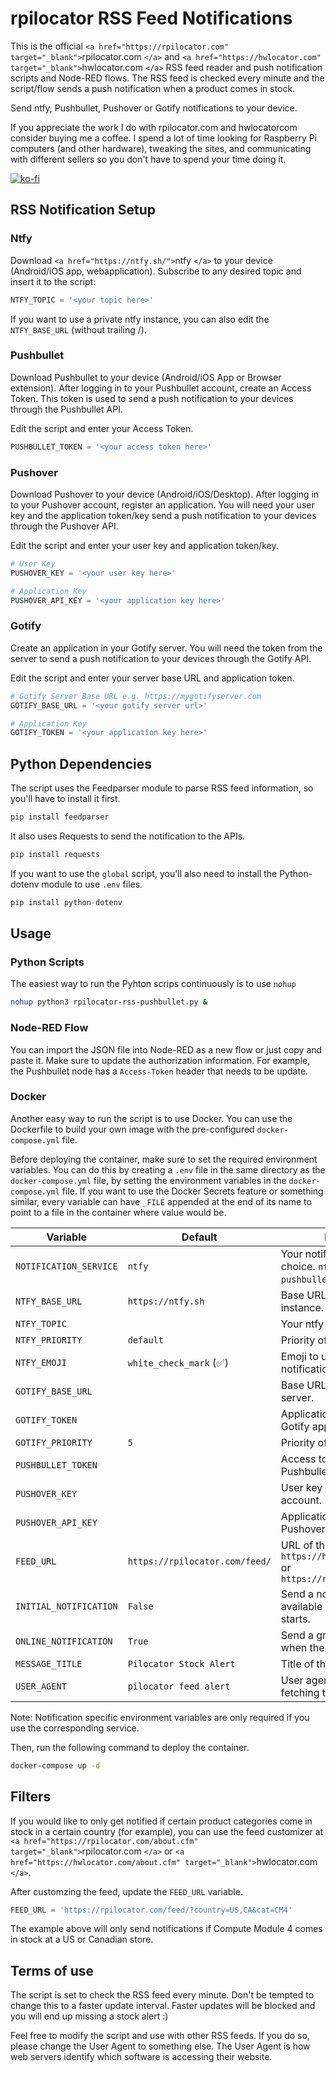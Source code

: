 # rpilocator RSS Feed Notifications

This is the official `<a href="https://rpilocator.com" target="_blank">`rpilocator.com `</a>` and `<a href="https://hwlocator.com" target="_blank">`hwlocator.com `</a>` RSS feed reader and push notification scripts and Node-RED flows. The RSS feed is checked every minute and the script/flow sends a push notification when a product comes in stock.

Send ntfy, Pushbullet, Pushover or Gotify notifications to your device.

If you appreciate the work I do with rpilocator.com and hwlocatorcom consider buying me a coffee. I spend a lot of time looking for Raspberry Pi computers (and other hardware), tweaking the sites, and communicating with different sellers so you don't have to spend your time doing it.

[![ko-fi](https://ko-fi.com/img/githubbutton_sm.svg)](https://ko-fi.com/J3J6BINRX)

## RSS Notification Setup

### Ntfy

Download `<a href="https://ntfy.sh/">`ntfy `</a>` to your device (Android/iOS app, webapplication). Subscribe to any desired topic and insert it to the script:

```python
NTFY_TOPIC = '<your topic here>'
```

If you want to use a private ntfy instance, you can also edit the `NTFY_BASE_URL` (without trailing /).

### Pushbullet

Download Pushbullet to your device (Android/iOS App or Browser extension). After logging in to your Pushbullet account, create an Access Token. This token is used to send a push notification to your devices through the Pushbullet API.

Edit the script and enter your Access Token.

```python
PUSHBULLET_TOKEN = '<your access token here>'
```

### Pushover

Download Pushover to your device (Android/iOS/Desktop). After logging in to your Pushover account, register an application. You will need your user key and the application token/key send a push notification to your devices through the Pushover API.

Edit the script and enter your user key and application token/key.

```python
# User Key
PUSHOVER_KEY = '<your user key here>'

# Application Key
PUSHOVER_API_KEY = '<your application key here>'
```

### Gotify

Create an application in your Gotify server. You will need the token from the server to send a push notification to your devices through the Gotify API.

Edit the script and enter your server base URL and application token.

```python
# Gotify Server Base URL e.g. https://mygotifyserver.com
GOTIFY_BASE_URL = '<your gotify server url>'

# Application Key
GOTIFY_TOKEN = '<your application key here>'
```

## Python Dependencies

The script uses the Feedparser module to parse RSS feed information, so you'll have to install it first.

```python
pip install feedparser
```

It also uses Requests to send the notification to the APIs.

```python
pip install requests
```

If you want to use the `global` script, you'll also need to install the Python-dotenv module to use `.env` files.

```python
pip install python-dotenv
```

## Usage

### Python Scripts

The easiest way to run the Pyhton scrips continuously is to use `nohup`

```bash
nohup python3 rpilocator-rss-pushbullet.py &
```

### Node-RED Flow

You can import the JSON file into Node-RED as a new flow or just copy and paste it. Make sure to update the authorization information. For example, the Pushbullet node has a ``Access-Token`` header that needs to be update.

### Docker

Another easy way to run the script is to use Docker. You can use the Dockerfile to build your own image with the pre-configured `docker-compose.yml` file.

Before deploying the container, make sure to set the required environment variables. You can do this by creating a `.env` file in the same directory as the `docker-compose.yml` file, by setting the environment variables in the `docker-compose.yml` file. 
If you want to use the Docker Secrets feature or something similar, every variable can have `_FILE` appended at the end of its name to point to a file in the container where value would be.

| Variable               | Default                        | Description                                                                          |
| ---------------------- | ------------------------------ | ------------------------------------------------------------------------------------ |
| `NOTIFICATION_SERVICE` | `ntfy`                         | Your notification service of choice. `ntfy`, `gotify`, `pushbullet`or `pushover`     |
| `NTFY_BASE_URL`        | `https://ntfy.sh`              | Base URL of your ntfy instance.                                                      |
| `NTFY_TOPIC`           |                                | Your ntfy topic.                                                                     |
| `NTFY_PRIORITY`        | `default`                      | Priority of the notification.                                                        |
| `NTFY_EMOJI`           | `white_check_mark` (✅)         | Emoji to use in the notification.                                                    |
| `GOTIFY_BASE_URL`      |                                | Base URL of your Gotify server.                                                      |
| `GOTIFY_TOKEN`         |                                | Application token of your Gotify application.                                        |
| `GOTIFY_PRIORITY`      | `5`                            | Priority of the notification.                                                        |
| `PUSHBULLET_TOKEN`     |                                | Access token of your Pushbullet account.                                             |
| `PUSHOVER_KEY`         |                                | User key of your Pushover account.                                                   |
| `PUSHOVER_API_KEY`     |                                | Application token of your Pushover application.                                      |
| `FEED_URL`             | `https://rpilocator.com/feed/` | URL of the RSS feed. `https://hwlocator.com/feed/` or `https://rpilocator.com/feed/` |
| `INITIAL_NOTIFICATION` | `False`                        | Send a notification for every available item when the script starts.                 |
| `ONLINE_NOTIFICATION`  | `True`                         | Send a greetings notification when the script starts.                                |
| `MESSAGE_TITLE`        | `Pilocator Stock Alert`        | Title of the notification.                                                           |
| `USER_AGENT`           | `pilocator feed alert`         | User agent to use when fetching the RSS feed.                                        |

Note: Notification specific environment variables are only required if you use the corresponding service.

Then, run the following command to deploy the container.

```bash
docker-compose up -d
```

## Filters

If you would like to only get notified if certain product categories come in stock in a certain country (for example), you can use the feed customizer at `<a href="https://rpilocator.com/about.cfm" target="_blank">`rpilocator.com `</a>` or `<a href="https://hwlocator.com/about.cfm" target="_blank">`hwlocator.com `</a>`.

After customzing the feed, update the `FEED_URL` variable.

```python
FEED_URL = 'https://rpilocator.com/feed/?country=US,CA&cat=CM4'

```

The example above will only send notifications if Compute Module 4 comes in stock at a US or Canadian store.

## Terms of use

The script is set to check the RSS feed every minute. Don't be tempted to change this to a faster update interval. Faster updates will be blocked and you
will end up missing a stock alert :)

Feel free to modify the script and use with other RSS feeds. If you do so, please change the User Agent to something else. The User Agent is how web servers
identify which software is accessing their website.
